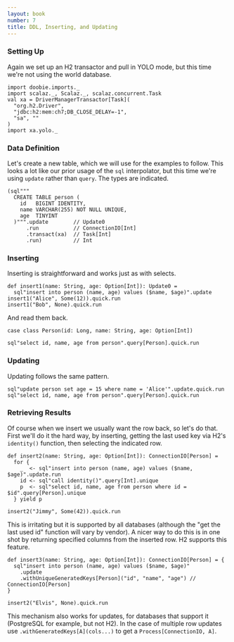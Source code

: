 ```yaml
---
layout: book
number: 7
title: DDL, Inserting, and Updating
---
```



### Setting Up

Again we set up an H2 transactor and pull in YOLO mode, but this time we're not using the world database.

```tut:silent
import doobie.imports._
import scalaz._, Scalaz._, scalaz.concurrent.Task
val xa = DriverManagerTransactor[Task](
  "org.h2.Driver",                      
  "jdbc:h2:mem:ch7;DB_CLOSE_DELAY=-1",  
  "sa", ""                              
)
import xa.yolo._
```

### Data Definition

Let's create a new table, which we will use for the examples to follow. This looks a lot like our prior usage of the `sql` interpolator, but this time we're using `update` rather than `query`. The types are indicated.

```tut
(sql"""
  CREATE TABLE person (
    id   BIGINT IDENTITY,
    name VARCHAR(255) NOT NULL UNIQUE,
    age  TINYINT
  )""".update        // Update0
      .run           // ConnectionIO[Int]
      .transact(xa)  // Task[Int]
      .run)          // Int
```



### Inserting


Inserting is straightforward and works just as with selects.

```tut
def insert1(name: String, age: Option[Int]): Update0 =
  sql"insert into person (name, age) values ($name, $age)".update
insert1("Alice", Some(12)).quick.run
insert1("Bob", None).quick.run
```

And read them back.

```tut:silent
case class Person(id: Long, name: String, age: Option[Int])
```

```tut
sql"select id, name, age from person".query[Person].quick.run
```


### Updating


Updating follows the same pattern.

```tut
sql"update person set age = 15 where name = 'Alice'".update.quick.run
sql"select id, name, age from person".query[Person].quick.run
```

### Retrieving Results

Of course when we insert we usually want the row back, so let's do that. First we'll do it the hard way, by inserting, getting the last used key via H2's `identity()` function, then selecting the indicated row. 

```tut:silent
def insert2(name: String, age: Option[Int]): ConnectionIO[Person] =
  for {
    _  <- sql"insert into person (name, age) values ($name, $age)".update.run
    id <- sql"call identity()".query[Int].unique
    p  <- sql"select id, name, age from person where id = $id".query[Person].unique
  } yield p
```

```tut
insert2("Jimmy", Some(42)).quick.run
```

This is irritating but it is supported by all databases (although the "get the last used id" function will vary by vendor). A nicer way to do this is in one shot by returning specified columns from the inserted row. H2 supports this feature.


```tut:silent
def insert3(name: String, age: Option[Int]): ConnectionIO[Person] = {
  sql"insert into person (name, age) values ($name, $age)"
    .update
    .withUniqueGeneratedKeys[Person]("id", "name", "age") // ConnectionIO[Person]
}
```

```tut
insert2("Elvis", None).quick.run
```

This mechanism also works for updates, for databases that support it (PostgreSQL for example, but not H2). In the case of multiple row updates use `.withGeneratedKeys[A](cols...)` to get a `Process[ConnectionIO, A]`.



